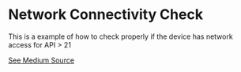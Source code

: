 # Network Connectivity Check
This is a example of how to check properly if the device has network access for API > 21

[See Medium Source](https://medium.com/swlh/how-to-check-internet-connection-on-android-q-ea7c5a103e3)

